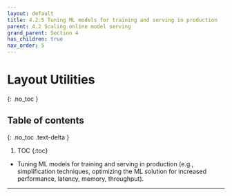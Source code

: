```yaml
---
layout: default
title: 4.2.5 Tuning ML models for training and serving in production
parent: 4.2 Scaling online model serving
grand_parent: Section 4
has_children: true
nav_order: 5
---
```


# Layout Utilities
{: .no_toc }

## Table of contents
{: .no_toc .text-delta }

1. TOC
{:toc}


* Tuning ML models for training and serving in production (e.g., simplification techniques, optimizing the ML solution for increased performance, latency, memory, throughput).

---